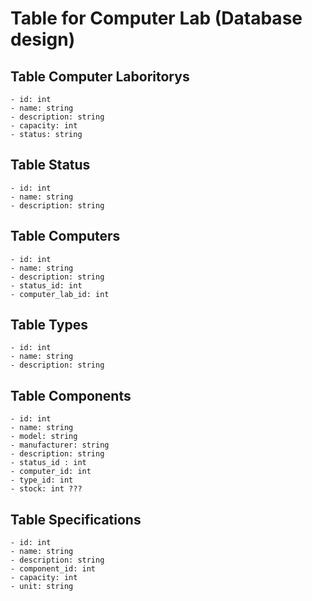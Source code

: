 # Table for Computer Lab (Database design)

## Table Computer Laboritorys

    - id: int
    - name: string
    - description: string
    - capacity: int
    - status: string

## Table Status

    - id: int
    - name: string
    - description: string

## Table Computers

    - id: int
    - name: string
    - description: string
    - status_id: int
    - computer_lab_id: int

## Table Types

    - id: int
    - name: string
    - description: string

## Table Components

    - id: int
    - name: string
    - model: string
    - manufacturer: string
    - description: string
    - status_id : int
    - computer_id: int
    - type_id: int
    - stock: int ???

## Table Specifications

    - id: int
    - name: string
    - description: string
    - component_id: int
    - capacity: int
    - unit: string

